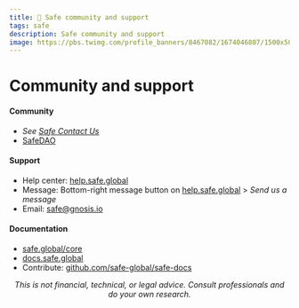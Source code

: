 ```yaml
---
title: 🔰 Safe community and support
tags: safe
description: Safe community and support
image: https://pbs.twimg.com/profile_banners/8467082/1674046807/1500x500
---
```


Community and support
===

#### Community

- *See [Safe Contact Us](https://docs.safe.global/#contact-us)*
- [SafeDAO](https://hackmd.io/@safedao/oi)

#### Support

- Help center: [help.safe.global](https://help.safe.global)
- Message: Bottom-right message button on [help.safe.global](https://help.safe.global) > *Send us a message*
- Email: [safe@gnosis.io](mailto:safe@gnosis.io)

#### Documentation

- [safe.global/core](https://safe.global/core)
- [docs.safe.global](https://docs.safe.global)
- Contribute: [github.com/safe-global/safe-docs](https://github.com/safe-global/safe-docs#-introduction)

<p style="text-align: center; font-style: italic">This is not financial, technical, or legal advice. Consult professionals and do your own research.</p>

<style>
    .markdown-body h1 {
        font-weight: 700;
        font-size: 3.4rem;
    }
    .markdown-body {
        font-size: 1.8rem;
    }
    .markdown-body a:link {
        color: #3C8974
    }
    .markdown-body a:hover {
        color: #225347 
    }
    .markdown-body a:active {
        color: #225347
    }
</style>